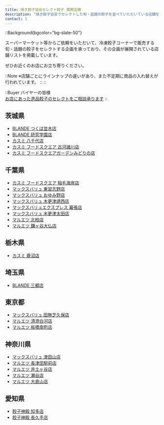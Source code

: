 ```yaml
---
title: 焼き餃子協会セレクト餃子 展開店舗
description: "焼き餃子協会でセレクトした旬・話題の餃子を並べていただいている店舗を掲載しています。"
contact: 1
---
```

::Background{bgcolor="bg-slate-50"}

スーパーマーケット等からご依頼をいただいて、冷凍餃子コーナーで販売する旬・話題の餃子をセレクトする企画を承っており、その企画が展開されている店舗リストを掲載しています。

ぜひお近くのお店にお立ち寄りください。

  ::Note
  ※店舗ごとにラインナップの違いがあり、また不定期に商品の入れ替えが行われています。
  ::
::

::Buyer
バイヤーの皆様  
[お店にあった逸品餃子のセレクトをご相談承ります](#contact)
::

## 茨城県

- [BLANDE つくば並木店](https://www.kasumi.co.jp/tenpotop/ibaraki-south/tsukuba/2008/)
- [BLANDE 研究学園店](https://www.kasumi.co.jp/tenpotop/ibaraki-south/tsukuba/2046/)
- [カスミ 八千代店](https://www.kasumi.co.jp/tenpotop/ibaraki-west/yukigun/325/)
- [カスミ フードスクエア 古河諸川店](https://www.kasumi.co.jp/tenpotop/ibaraki-west/koga/2245/)
- [カスミ フードスクエアガーデンみどりの店](https://www.kasumi.co.jp/tenpotop/ibaraki-south/tsukuba/294/)

## 千葉県

- [カスミ フードスクエア 稲毛海岸店](https://www.kasumi.co.jp/tenpotop/chiba-ken/chiba/338/)
- [マックスバリュ 東習志野店](https://www.mv-kanto.co.jp/stores/206/)
- [マックスバリュ おゆみ野店](https://www.mv-kanto.co.jp/stores/75/)
- [マックスバリュ 木更津請西店](https://www.mv-kanto.co.jp/stores/189/)
- [マックスバリュエクスプレス 幕張店](https://www.mv-kanto.co.jp/stores/610/)
- [マックスバリュ 木更津太田店](https://www.mv-kanto.co.jp/stores/186/)
- [マルエツ 北柏店](https://www.maruetsu.co.jp/store/9183/)
- [マルエツ 鎌ヶ谷大仏店](https://www.maruetsu.co.jp/store/9086/)

## 栃木県

- [カスミ 鹿沼店](https://www.kasumi.co.jp/tenpotop/tochigi-ken/kanuma/411/)

## 埼玉県

- [BLANDE 三郷店](https://www.kasumi.co.jp/tenpotop/saitama-ken/misato/6904/)

## 東京都

- [マックスバリュ 田無芝久保店](https://www.mv-kanto.co.jp/stores/132/)
- [マルエツ 清澄白河店](https://www.maruetsu.co.jp/store/9320/)
- [マルエツ 板橋南町店](https://www.maruetsu.co.jp/store/9659/)

## 神奈川県

- [マックスバリュ 津田山店](https://www.mv-kanto.co.jp/stores/168/)
- [マルエツ 長津田駅前店](https://www.maruetsu.co.jp/store/9437/)
- [マルエツ 井土ヶ谷店](https://www.maruetsu.co.jp/store/9136/)
- [マルエツ 瀬谷店](https://www.maruetsu.co.jp/store/9248/)
- [マルエツ 大倉山店](https://www.maruetsu.co.jp/store/9128/)

## 愛知県

- [餃子神殿 知多店](https://www.instagram.com/jowin_b_/)
- [餃子神殿 長久手店](https://www.instagram.com/gyozasinden_nagakute/)
